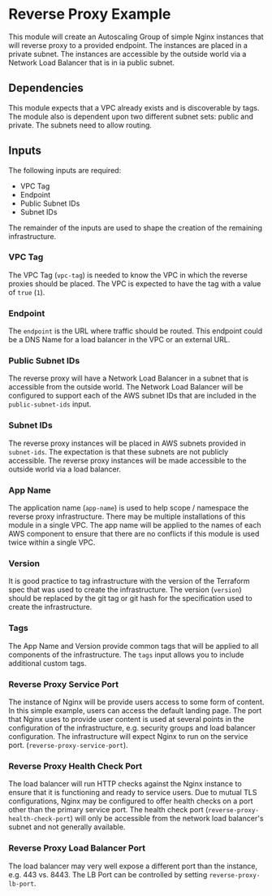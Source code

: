 # Reverse Proxy Example

This module will create an Autoscaling Group of simple Nginx instances that will reverse proxy to a provided endpoint.  The instances are placed in a private subnet.  The instances are accessible by the outside world via a Network Load Balancer that is in ia public subnet.

## Dependencies

This module expects that a VPC already exists and is discoverable by tags.  The module also is dependent upon two different subnet sets:  public and private.  The subnets need to allow routing.

## Inputs

The following inputs are required:

* VPC Tag
* Endpoint
* Public Subnet IDs
* Subnet IDs

The remainder of the inputs are used to shape the creation of the remaining infrastructure.

### VPC Tag

The VPC Tag (`vpc-tag`) is needed to know the VPC in which the reverse proxies should be placed.  The VPC is expected to have the tag with a value of `true` (`1`).

### Endpoint

The `endpoint` is the URL where traffic should be routed.  This endpoint could be a DNS Name for a load balancer in the VPC or an external URL.  

### Public Subnet IDs

The reverse proxy will have a Network Load Balancer in a subnet that is accessible from the outside world.  The Network Load Balancer will be configured to support each of the AWS subnet IDs that are included in the `public-subnet-ids` input.

### Subnet IDs

The reverse proxy instances will be placed in AWS subnets provided in `subnet-ids`.  The expectation is that these subnets are not publicly accessible.  The reverse proxy instances will be made accessible to the outside world via a load balancer.

### App Name

The application name (`app-name`) is used to help scope / namespace the reverse proxy infrastructure.  There may be multiple installations of this module in a single VPC.  The app name will be applied to the names of each AWS component to ensure that there are no conflicts if this module is used twice within a single VPC.

### Version

It is good practice to tag infrastructure with the version of the Terraform spec that was used to create the infrastructure.  The version (`version`) should be replaced by the git tag or git hash for the specification used to create the infrastructure.

### Tags

The App Name and Version provide common tags that will be applied to all components of the infrastructure.  The `tags` input allows you to include additional custom tags. 

### Reverse Proxy Service Port

The instance of Nginx will be provide users access to some form of content.  In this simple example, users can access the default landing page.  The port that Nginx uses to provide user content is used at several points in the configuration of the infrastructure, e.g. security groups and load balancer configuration.  The infrastructure will expect Nginx to run on the service port. (`reverse-proxy-service-port`).

### Reverse Proxy Health Check Port

The load balancer will run HTTP checks against the Nginx instance to ensure that it is functioning and ready to service users.  Due to mutual TLS configurations, Nginx may be configured to offer health checks on a port other than the primary service port.  The health check port (`reverse-proxy-health-check-port`) will only be accessible from the network load balancer's subnet and not generally available.

### Reverse Proxy Load Balancer Port

The load balancer may very well expose a different port than the instance, e.g. 443 vs. 8443.  The LB Port can be controlled by setting `reverse-proxy-lb-port`.